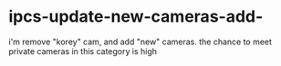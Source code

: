 # ipcs-update-new-cameras-add-
i'm remove "korey" cam, and add "new" cameras. the chance to meet private cameras in this category is high
